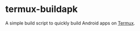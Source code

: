 # termux-buildapk
A simple build script to quickly build Android apps on [Termux](https://github.com/termux/termux).
